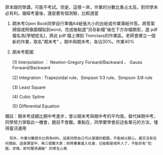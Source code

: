 原本跟同學講，可能不考試。但是，這樣一來，作業的分數比重占太高，對同學未必有利。幾經考量後，還是要有個測驗，比較適當

1. 期末考Open Book同學自行準備A4紙張大小的白紙或作業簿紙作答。將答案掃描或照像圖檔貼到word，完成後點選"另存新檔"後在下方存檔類型，選 pdf 檔名為[學號姓名]，將此 pdf 檔上傳到 Tronclass的作業區。老師會建立一個新的作業，取名"期末考" 。期中與期末考，各佔30%。作業40%

2. 期末考範圍

    (1) Interpolation ： Newton-Gregory Forward/Backward 、 Gauss Forward/Backward

    (2) Integration : Trapezoidal rule、Simpson 1/3 rule、Simpson 3/8 rule

    (3) Least Square

    (4) Cubic Spline

    (5) Differential Equation

備註：期末考成績比期中考進步，會以期末考與期中考的平均值，替代掉期中考。同學努力爭取此一機會，題目不會難。重點在，同學要學會前述各單元的方法，懂得靈活運用

      另外，作業分數提升比例為40%，這是同學自己可以掌握的範圍，不能掉以輕心。遲交沒有任何理由，這是課堂中，再三提醒大家：即將畢業進入社會，已經都是成年人了，不能存有"犯錯，求情。即可獲得通融" 的學生心態